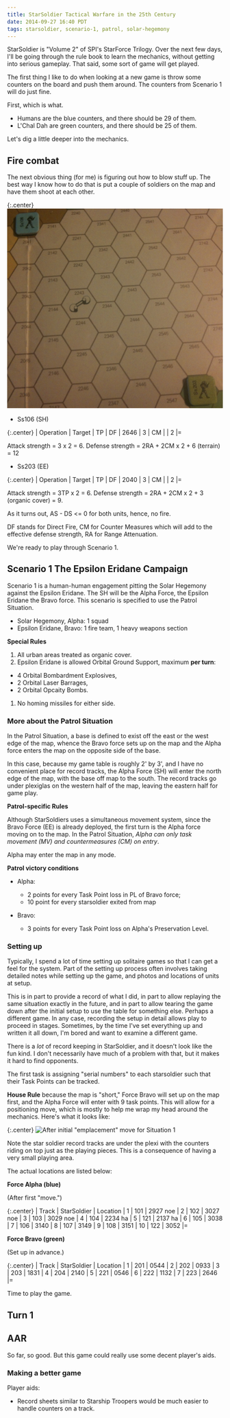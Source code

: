 ```yaml
---
title: StarSoldier Tactical Warfare in the 25th Century
date: 2014-09-27 16:40 PDT
tags: starsoldier, scenario-1, patrol, solar-hegemony
---
```


StarSoldier is "Volume 2" of SPI's StarForce Trilogy. Over the next few
days, I'll be going through the rule book to learn the mechanics,
without getting into serious gameplay. That said, some sort of game will get
played.

The first thing I like to do when looking at a new game is throw some
counters on the board and push them around. The counters from Scenario 1
will do just fine.

First, which is what.

* Humans are the blue counters, and there should be 29 of them.
* L'Chal Dah are green counters, and there should be 25 of them.

Let's dig a little deeper into the mechanics.

## Fire combat

The next obvious thing (for me) is figuring out how to blow stuff up.
The best way I know how to do that is put a couple of soldiers on the
map and have them shoot at each other.

{:.center}
![Direct fire in StarSoldier](/images/starsoldier/direct_fire_demo.jpg)

* Ss106 (SH)

{:.center}
| Operation | Target | TP
|     DF    | 2646   | 3
|     CM    |        | 2
|=

Attack strength = 3 x 2 = 6. Defense strength = 2RA + 2CM x 2 + 6
(terrain) = 12

* Ss203 (EE)

{:.center}
| Operation | Target | TP
|     DF    | 2040   | 3
|     CM    |        | 2
|=

Attack strength = 3TP x 2 = 6. Defense strength = 2RA + 2CM x 2 + 3
(organic cover)  = 9.

As it turns out, AS - DS <= 0 for both units, hence, no fire.

DF stands for Direct Fire, CM for Counter Measures which will add to the
effective defense strength, RA for Range Attenuation.

We're ready to play through Scenario 1.

## Scenario 1 The Epsilon Eridane Campaign

Scenario 1 is a human-human engagement pitting the Solar Hegemony
against the Epsilon Eridane. The SH will be the Alpha Force,
the Epsilon Eridane the Bravo force. This scenario is specified to use
the Patrol Situation.

* Solar Hegemony, Alpha: 1 squad
* Epsilon Eridane, Bravo: 1 fire team, 1 heavy weapons section

**Special Rules**

1. All urban areas treated as organic cover.
1. Epsilon Eridane is allowed Orbital Ground Support, maximum **per turn**:
  * 4 Orbital Bombardment Explosives,
  * 2 Orbital Laser Barrages,
  * 2 Orbital Opcaity Bombs.
1. No homing missiles for either side.

### More about the Patrol Situation

In the Patrol Situation, a base is defined to exist off the east or the
west edge of the map, whence the Bravo force sets up on the map and the
Alpha force enters the map on the opposite side of the base.

In this case, because my game table is roughly 2' by 3', and I have no
convenient place for record tracks, the Alpha Force (SH) will enter the
north edge of the map, with the base off map to the south. The record
tracks go under plexiglas on the western half of the map, leaving the
eastern half for game play.

**Patrol-specific Rules**

Although StarSoldiers uses a simultaneous movement system, since the
Bravo Force (EE) is already deployed, the first turn is the Alpha force
moving on to the map. In the Patrol Situation, *Alpha can only task
movement (MV) and countermeasures (CM) on entry*.

Alpha may enter the map in any mode.

**Patrol victory conditions**

* Alpha:
  * 2 points for every Task Point loss in PL of Bravo force;
  * 10 point for every starsoldier exited from map

* Bravo:
  * 3 points for every Task Point loss on Alpha's Preservation Level.


### Setting up

Typically, I spend a lot of time setting up solitaire games so that I
can get a feel for the system. Part of the setting up process often
involves taking detailed notes while setting up the game, and photos and
locations of units at setup.

This is in part to provide a record of what I did, in part to allow
replaying the same situation exactly in the future, and in part to allow
tearing the game down after the initial setup to use the table for
something else. Perhaps a different game. In any case, recording the
setup in detail allows play to proceed in stages. Sometimes, by the time
I've set everything up and written it all down, I'm bored and want to
examine a different game.

There is a *lot* of record keeping in StarSoldier, and it doesn't look
like the fun kind. I don't necessarily have much of a problem with that,
but it makes it hard to find opponents.

The first task is assigning "serial numbers" to each starsoldier such
that their Task Points can be tracked.

**House Rule** because the map is "short," Force Bravo will set up on
the map first, and the Alpha Force will enter with 9 task
points. This will allow for a positioning move, which is mostly to help
me wrap my head around the mechanics. Here's what it looks like:

{:.center}
![After initial "emplacement" move for Situation
1](/images/starsoldier/situation_1_setup.jpg)

Note the star soldier record tracks are under the plexi with the
counters riding on top just as the playing pieces. This is a consequence
of having a very small playing area.

The actual locations are listed below:

**Force Alpha (blue)**

(After first "move.")

{:.center}
| Track | StarSoldier | Location
|   1   | 101         | 2927 noe
|   2   | 102         | 3027 noe
|   3   | 103         | 3029 noe
|   4   | 104         | 2234 ha
|   5   | 121         | 2137 ha
|   6   | 105         | 3038
|   7   | 106         | 3140
|   8   | 107         | 3149
|   9   | 108         | 3151
|   10  | 122         | 3052
|=

**Force Bravo (green)**

(Set up in advance.)

{:.center}
| Track | StarSoldier | Location
|   1   | 201         | 0544
|   2   | 202         | 0933
|   3   | 203         | 1831
|   4   | 204         | 2140
|   5   | 221         | 0546
|   6   | 222         | 1132
|   7   | 223         | 2646
|=


Time to play the game.

## Turn 1


## AAR

So far, so good. But this game could really use some decent player's
aids.

### Making a better game

Player aids:

* Record sheets similar to Starship Troopers would be much easier to
handle counters on a track.
